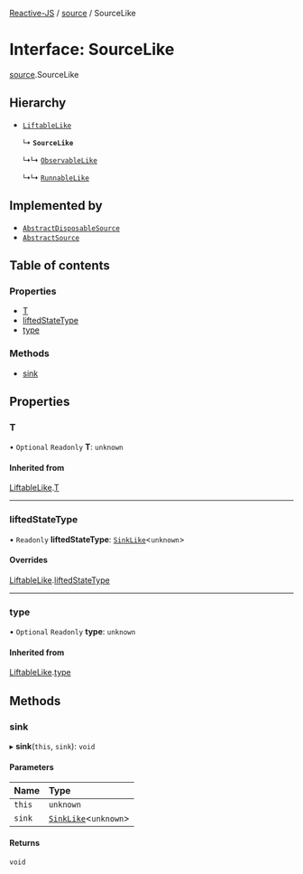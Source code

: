 [Reactive-JS](../README.md) / [source](../modules/source.md) / SourceLike

# Interface: SourceLike

[source](../modules/source.md).SourceLike

## Hierarchy

- [`LiftableLike`](liftable.LiftableLike.md)

  ↳ **`SourceLike`**

  ↳↳ [`ObservableLike`](observable.ObservableLike.md)

  ↳↳ [`RunnableLike`](runnable.RunnableLike.md)

## Implemented by

- [`AbstractDisposableSource`](../classes/source.AbstractDisposableSource.md)
- [`AbstractSource`](../classes/source.AbstractSource.md)

## Table of contents

### Properties

- [T](source.SourceLike.md#t)
- [liftedStateType](source.SourceLike.md#liftedstatetype)
- [type](source.SourceLike.md#type)

### Methods

- [sink](source.SourceLike.md#sink)

## Properties

### T

• `Optional` `Readonly` **T**: `unknown`

#### Inherited from

[LiftableLike](liftable.LiftableLike.md).[T](liftable.LiftableLike.md#t)

___

### liftedStateType

• `Readonly` **liftedStateType**: [`SinkLike`](source.SinkLike.md)<`unknown`\>

#### Overrides

[LiftableLike](liftable.LiftableLike.md).[liftedStateType](liftable.LiftableLike.md#liftedstatetype)

___

### type

• `Optional` `Readonly` **type**: `unknown`

#### Inherited from

[LiftableLike](liftable.LiftableLike.md).[type](liftable.LiftableLike.md#type)

## Methods

### sink

▸ **sink**(`this`, `sink`): `void`

#### Parameters

| Name | Type |
| :------ | :------ |
| `this` | `unknown` |
| `sink` | [`SinkLike`](source.SinkLike.md)<`unknown`\> |

#### Returns

`void`
